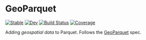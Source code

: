 # GeoParquet

[![Stable](https://img.shields.io/badge/docs-stable-blue.svg)](https://evetion.github.io/GeoParquet.jl/stable)
[![Dev](https://img.shields.io/badge/docs-dev-blue.svg)](https://evetion.github.io/GeoParquet.jl/dev)
[![Build Status](https://github.com/evetion/GeoParquet.jl/actions/workflows/CI.yml/badge.svg?branch=main)](https://github.com/evetion/GeoParquet.jl/actions/workflows/CI.yml?query=branch%3Amain)
[![Coverage](https://codecov.io/gh/evetion/GeoParquet.jl/branch/main/graph/badge.svg)](https://codecov.io/gh/evetion/GeoParquet.jl)

Adding *geospatial data* to Parquet. Follows the [GeoParquet](https://github.com/opengeospatial/geoparquet) spec.
